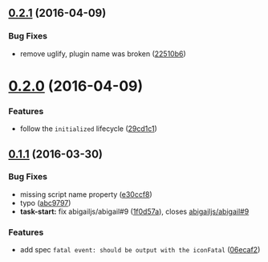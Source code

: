 <a name="0.2.1"></a>
## [0.2.1](https://github.com/abigailjs/abigail-plugin-log/compare/v0.2.0...v0.2.1) (2016-04-09)


### Bug Fixes

* remove uglify, plugin name was broken ([22510b6](https://github.com/abigailjs/abigail-plugin-log/commit/22510b6))



<a name="0.2.0"></a>
# [0.2.0](https://github.com/abigailjs/abigail-plugin-log/compare/v0.1.1...v0.2.0) (2016-04-09)


### Features

* follow the `initialized` lifecycle ([29cd1c1](https://github.com/abigailjs/abigail-plugin-log/commit/29cd1c1))



<a name="0.1.1"></a>
## [0.1.1](https://github.com/abigailjs/abigail-plugin-log/compare/06ecaf2...v0.1.1) (2016-03-30)


### Bug Fixes

* missing script name property ([e30ccf8](https://github.com/abigailjs/abigail-plugin-log/commit/e30ccf8))
* typo ([abc9797](https://github.com/abigailjs/abigail-plugin-log/commit/abc9797))
* **task-start:** fix abigailjs/abigail#9 ([1f0d57a](https://github.com/abigailjs/abigail-plugin-log/commit/1f0d57a)), closes [abigailjs/abigail#9](https://github.com/abigailjs/abigail/issues/9)

### Features

* add spec `fatal event: should be output with the iconFatal` ([06ecaf2](https://github.com/abigailjs/abigail-plugin-log/commit/06ecaf2))



